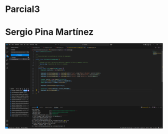 # Parcial3

# Sergio Pina Martínez

<img src="https://github.com/spmtnz/Parcial3/blob/main/captura.png"/>